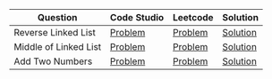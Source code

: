 | Question              | Code Studio                                                                                         | Leetcode                                                           | Solution                           |
| --------------------- | --------------------------------------------------------------------------------------------------- | ------------------------------------------------------------------ | ---------------------------------- |
| Reverse Linked List   | [Problem](https://www.codingninjas.com/codestudio/problems/reverse-the-singly-linked-list_799897)   | [Problem](https://leetcode.com/problems/reverse-linked-list)       | [Solution](ReverseLinkedList.java) |
| Middle of Linked List | [Problem](https://www.codingninjas.com/codestudio/problems/middle-of-linked-list_973250)            | [Problem](https://leetcode.com/problems/middle-of-the-linked-list) | [Solution](MiddleLinkedList.java)  |
| Add Two Numbers       | [Problem](https://www.codingninjas.com/codestudio/problems/add-two-numbers-as-linked-lists_1170520) | [Problem](https://leetcode.com/problems/add-two-numbers)           | [Solution](AddTwoNumbers.java)     |
